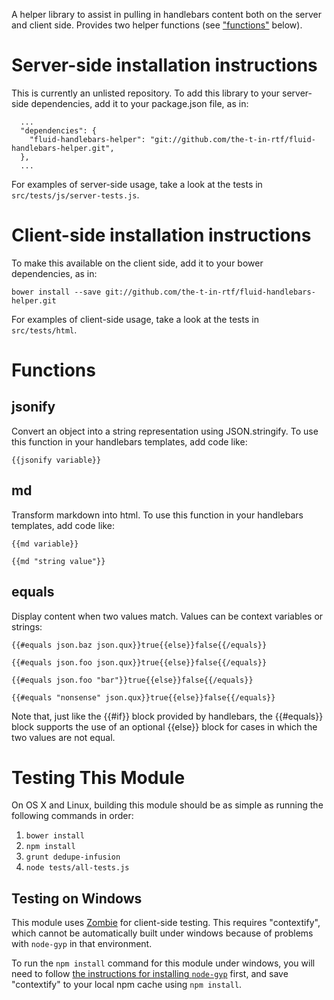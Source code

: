 A helper library to assist in pulling in handlebars content both on the server and client side.  Provides two helper functions (see ["functions"](#Functions) below).

# Server-side installation instructions

This is currently an unlisted repository.  To add this library to your server-side dependencies, add it to your package.json file, as in:

```
  ...
  "dependencies": {
    "fluid-handlebars-helper": "git://github.com/the-t-in-rtf/fluid-handlebars-helper.git",
  },
  ...
```

For examples of server-side usage, take a look at the tests in ```src/tests/js/server-tests.js```.

# Client-side installation instructions

To make this available on the client side, add it to your bower dependencies, as in:

```
bower install --save git://github.com/the-t-in-rtf/fluid-handlebars-helper.git
```

For examples of client-side usage, take a look at the tests in ```src/tests/html```.


# Functions

## jsonify

Convert an object into a string representation using JSON.stringify.  To use this function in your handlebars templates, add code like:

```
{{jsonify variable}}
```


## md

Transform markdown into html.  To use this function in your handlebars templates, add code like:

```
{{md variable}}

{{md "string value"}}
```

## equals

Display content when two values match.  Values can be context variables or strings:

```
{{#equals json.baz json.qux}}true{{else}}false{{/equals}}

{{#equals json.foo json.qux}}true{{else}}false{{/equals}}

{{#equals json.foo "bar"}}true{{else}}false{{/equals}}

{{#equals "nonsense" json.qux}}true{{else}}false{{/equals}}
```

Note that, just like the {{#if}} block provided by handlebars, the {{#equals}} block supports the use of an optional {{else}} block for cases in which the two values are not equal.


# Testing This Module

On OS X and Linux, building this module should be as simple as running the following commands in order:

1. `bower install`
2. `npm install`
3. `grunt dedupe-infusion`
4. `node tests/all-tests.js`

## Testing on Windows

This module uses [Zombie](http://zombie.labnotes.org/) for client-side testing.  This requires "contextify", which cannot be automatically built under windows because of problems with `node-gyp` in that environment.

To run the `npm install` command for this module under windows, you will need to follow [the instructions for installing `node-gyp`](https://github.com/TooTallNate/node-gyp/wiki/Visual-Studio-2010-Setup) first, and save "contextify" to your local npm cache using `npm install`.